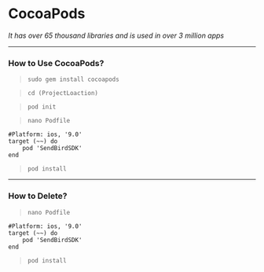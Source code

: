 # CocoaPods
*It has over 65 thousand libraries and is used in over 3 million apps*

---
### How to Use CocoaPods?

> `sudo gem install cocoapods`

> `cd (ProjectLoaction)`

> `pod init`

> `nano Podfile`

    #Platform: ios, '9.0'
    target (~~) do
    	pod 'SendBirdSDK'
    end

> `pod install`


---
### How to Delete?

> `nano Podfile`

    #Platform: ios, '9.0'
    target (~~) do
    	pod 'SendBirdSDK'
    end

> `pod install`
